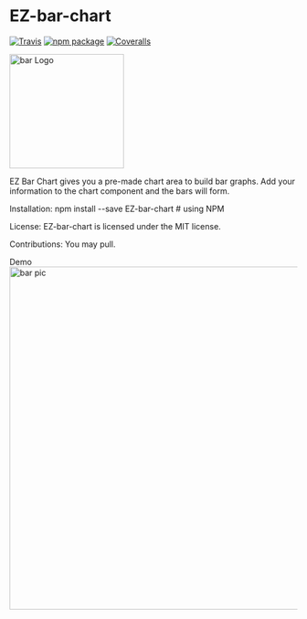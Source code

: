 # EZ-bar-chart

[![Travis][build-badge]][build]
[![npm package][npm-badge]][npm]
[![Coveralls][coveralls-badge]][coveralls]

<img src="file:///Users/sloop/Desktop/ezbarchart.png" alt="bar Logo" width="200px" height="200px">


EZ Bar Chart gives you a pre-made chart area to build bar graphs. Add your information to the chart component and the bars will form. 

Installation:
npm install --save EZ-bar-chart # using NPM


License:
EZ-bar-chart is licensed under the MIT license.

Contributions:
You may pull.

Demo
<img src="file:///Users/sloop/Desktop/barchart.png" alt="bar pic" width= "800px"
    height= "600px">


[build-badge]: https://img.shields.io/travis/user/repo/master.png?style=flat-square
[build]: https://travis-ci.org/user/repo

[npm-badge]: https://img.shields.io/npm/v/npm-package.png?style=flat-square
[npm]: https://www.npmjs.org/package/npm-package

[coveralls-badge]: https://img.shields.io/coveralls/user/repo/master.png?style=flat-square
[coveralls]: https://coveralls.io/github/user/repo
